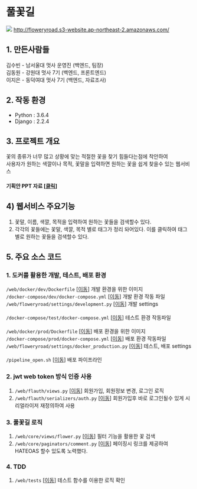 # 풀꽃길
![](./floweryroad.png)
<a href="http://floweryroad.s3-website.ap-northeast-2.amazonaws.com/">http://floweryroad.s3-website.ap-northeast-2.amazonaws.com/</a>

## 1. 만든사람들
김수빈 - 남서울대 멋사 운영진 (백엔드, 팀장)<br/>
김동원 - 강원대 멋사 7기 (백엔드, 프론트엔드)<br/>
이지은 - 동덕여대 멋사 7기 (백엔드, 자료조사)

## 2. 작동 환경
* Python : 3.6.4
* Django : 2.2.4

## 3. 프로젝트 개요
꽃의 종류가 너무 많고 상황에 맞는 적절한 꽃을 찾기 힘들다는점에 착안하여<br/>
사용자가 원하는 색깔이나 목적, 꽃말을 입력하면 원하는 꽃을 쉽게 찾을수 있는 웹서비스 
#### 기획안 PPT 자료 [<a href="/presentation.pdf">클릭</a>]

## 4) 웹서비스 주요기능
1. 꽃말, 이름, 색깔, 목적을 입력하여 원하는 꽃들을 검색할수 있다.
2. 각각의 꽃들에는 꽃말, 색깔, 목적 별로 태그가 정리 돠어있다. 이를 클릭하여 태그별로 원하는 꽃들을 검색할수 있다.

## 5. 주요 소스 코드
### 1. 도커를 활용한 개발, 테스트, 배포 환경
```/web/docker/dev/Dockerfile``` [<a href="/web/docker/dev/Dockerfile">이동</a>] 개발 환경을 위한 이미지<br/>
```/docker-compose/dev/docker-compose.yml``` [<a href="/docker-compose/dev/docker-compose.yml">이동</a>] 개발 환경 작동 파일<br/>
```/web/floweryroad/settings/development.py``` [<a href="/web/floweryroad/settings/development.py">이동</a>] 개발 settings
<br/><br/>
```/docker-compose/test/docker-compose.yml``` [<a href="/docker-compose/test/docker-compose.yml">이동</a>] 테스트 환경 작동파일
<br/><br/>
```/web/docker/prod/Dockerfile``` [<a href="/web/docker/prod/Dockerfile">이동</a>] 배포 환경을 위한 이미지<br/>
```/docker-compose/prod/docker-compose.yml``` [<a href="/docker-compose/prod/docker-compose.yml">이동</a>] 배포 환경 작동파일<br/>
```/web/floweryroad/settings/docker_production.py``` [<a href="/web/floweryroad/settings/docker_production.py">이동</a>] 테스트, 배포 settings
<br/><br/>
```/pipeline_open.sh``` [<a href="/pipeline_open.sh">이동</a>] 배포 파이프라인

### 2. jwt web token 방식 인증 사용
1. ```/web/flauth/views.py``` [<a href="/web/flauth/views.py">이동</a>] 회원가입, 회원정보 변경, 로그인 로직
2. ```/web/flauth/serializers/auth.py``` [<a href="/web/flauth/serializers/auth.py">이동</a>] 회원가입후 바로 로그인될수 있게 시리얼라이저 재정의하여 사용

### 3. 풀꽃길 로직
1. ```/web/core/views/flower.py``` [<a href="/web/core/views/flower.py">이동</a>] 필터 기능을 활용한 꽃 검색
2. ```/web/core/paginators/comment.py``` [<a href="/web/core/paginators/comment.py">이동</a>] 페이징시 링크를 제공하여 HATEOAS 할수 있도록 노력했다.

### 4. TDD
1. ```/web/tests``` [<a href="/web/tests">이동</a>] 테스트 함수를 이용한 로직 확인

